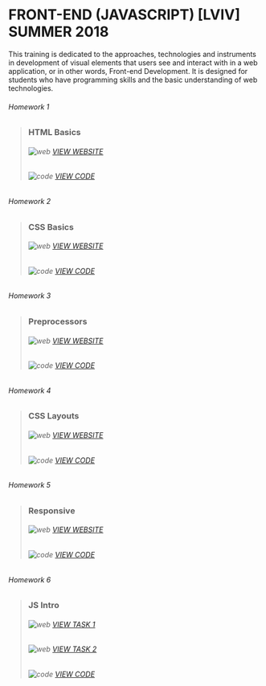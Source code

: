# FRONT-END (JAVASCRIPT) [LVIV] SUMMER 2018
This training is dedicated to the approaches, technologies and instruments in development of visual elements that users see and interact with in a web application, or in other words, Front-end Development. It is designed for students who have programming skills and the basic understanding of web technologies.

###### Homework 1
> ### __HTML Basics__
> ###### ![web](https://tchv.github.io/fl9/fl9-src/web.png) [VIEW WEBSITE](https://tchv.github.io/fl9/fl9-html-basics/)
> ###### ![code](https://tchv.github.io/fl9/fl9-src/code.png) [VIEW CODE](https://github.com/tchv/fl-9/blob/master/FE_9_1_homework_html-basics/homework/index.html)

###### Homework 2
> ### __CSS Basics__
> ###### ![web](https://tchv.github.io/fl9/fl9-src/web.png) [VIEW WEBSITE](https://tchv.github.io/fl9/fl9-css-basics/)
> ###### ![code](https://tchv.github.io/fl9/fl9-src/code.png) [VIEW CODE](https://github.com/tchv/fl-9/blob/master/FE_9_2_homework_css-basics/homework/css/style.css)

###### Homework 3
> ### __Preprocessors__
> ###### ![web](https://tchv.github.io/fl9/fl9-src/web.png) [VIEW WEBSITE](https://tchv.github.io/fl9/fl9-preprocessors/)
> ###### ![code](https://tchv.github.io/fl9/fl9-src/code.png) [VIEW CODE](https://github.com/tchv/fl-9/tree/master/FE_9_3_homework_preprocessors/homework/scss)

###### Homework 4
> ### __CSS Layouts__
> ###### ![web](https://tchv.github.io/fl9/fl9-src/web.png) [VIEW WEBSITE](https://tchv.github.io/fl9/fl-9-css-layouts/)
> ###### ![code](https://tchv.github.io/fl9/fl9-src/code.png) [VIEW CODE](https://github.com/tchv/fl-9/blob/master/FE_9_4_homework_css-layouts/homework/css/style.css)

###### Homework 5
> ### __Responsive__
> ###### ![web](https://tchv.github.io/fl9/fl9-src/web.png) [VIEW WEBSITE](https://tchv.github.io/fl9/fl-9-responsive/src/)
> ###### ![code](https://tchv.github.io/fl9/fl9-src/code.png) [VIEW CODE](https://github.com/tchv/fl-9/tree/master/FE_9_5_homework_responsive/homework/src)

###### Homework 6
> ### __JS Intro__
> ###### ![web](https://tchv.github.io/fl9/fl9-src/web.png) [VIEW TASK 1](https://tchv.github.io/fl9/fl9-js-intro/src/task1.html)
> ###### ![web](https://tchv.github.io/fl9/fl9-src/web.png) [VIEW TASK 2](https://tchv.github.io/fl9/fl9-js-intro/src/task2.html)
> ###### ![code](https://tchv.github.io/fl9/fl9-src/code.png) [VIEW CODE](https://github.com/tchv/tchv.github.io/tree/master/fl9/fl9-js-intro/src/js)
